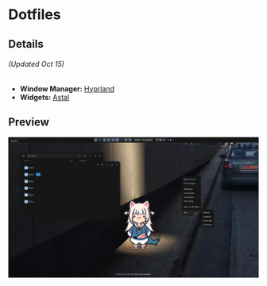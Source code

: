 # Dotfiles

## Details

###### (Updated Oct 15)

- **Window Manager:** [Hyprland](https://github.com/hyprwm/Hyprland)
- **Widgets:** [Astal](https://github.com/aylur/astal)

## Preview

![desktop](./img/desktop.png)
